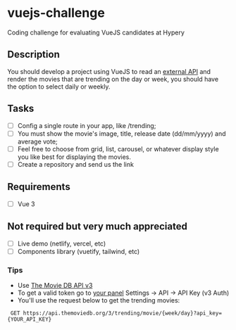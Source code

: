 # vuejs-challenge

Coding challenge for evaluating VueJS candidates at Hypery

## Description

You should develop a project using VueJS to read an [external API](https://developers.themoviedb.org/3/trending/get-trending) and render the movies that are trending on the day or week, you should have the option to select daily or weekly.

## Tasks

- [ ] Config a single route in your app, like /trending;
- [ ] You must show the movie's image, title, release date (dd/mm/yyyy) and average vote;
- [ ] Feel free to choose from grid, list, carousel, or whatever display style you like best for displaying the movies.
- [ ] Create a repository and send us the link

## Requirements

- [ ] Vue 3

## Not required but very much appreciated

- [ ] Live demo (netlify, vercel, etc)
- [ ] Components library (vuetify, tailwind, etc)

### Tips

- Use [The Movie DB API v3](https://developers.themoviedb.org/3/trending/get-trending)
- To get a valid token go to [your panel](https://www.themoviedb.org/settings/api) Settings -> API -> API Key (v3 Auth)
- You'll use the request below to get the trending movies:

```
 GET https://api.themoviedb.org/3/trending/movie/{week/day}?api_key={YOUR_API_KEY}
```
